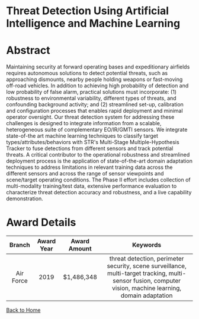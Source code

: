 
Threat Detection Using Artificial Intelligence and Machine Learning
===================================================================

# Abstract


Maintaining security at forward operating bases and expeditionary airfields requires autonomous solutions to detect potential threats, such as approaching dismounts, nearby people holding weapons or fast-moving off-road vehicles. In addition to achieving high probability of detection and low probability of false alarm, practical solutions must incorporate: (1) robustness to environmental variability, different types of threats, and confounding background activity; and (2) streamlined set-up, calibration and configuration processes that enables rapid deployment and minimal operator oversight. Our threat detection system for addressing these challenges is designed to integrate information from a scalable, heterogeneous suite of complementary EO/IR/GMTI sensors. We integrate state-of-the art machine learning techniques to classify target types/attributes/behaviors with STR's Multi-Stage Multiple-Hypothesis Tracker to fuse detections from different sensors and track potential threats. A critical contributor to the operational robustness and streamlined deployment process is the application of state-of-the-art domain adaptation techniques to address limitations in relevant training data across the different sensors and across the range of sensor viewpoints and scene/target operating conditions. The Phase II effort includes collection of multi-modality training/test data, extensive performance evaluation to characterize threat detection accuracy and robustness, and a live capability demonstration.  

# Award Details

|Branch|Award Year|Award Amount|Keywords|
| :---: | :---: | :---: | :---: |
|Air Force|2019|$1,486,348|threat detection, perimeter security, scene surveillance, multi-target tracking, multi-sensor fusion, computer vision, machine learning, domain adaptation|
  
  


[Back to Home](https://github.com/chrischow/dod_sbir_awards/Reports/DJ/#1396)